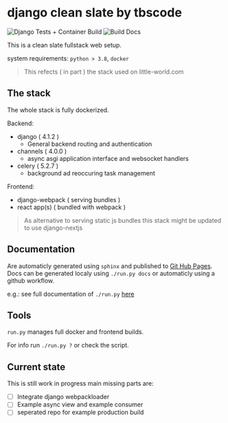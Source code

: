 # django clean slate by tbscode

![Django Tests + Container Build](https://github.com/tbscode/django-clean-slate/actions/workflows/tests.yaml/badge.svg)
![Build Docs](https://github.com/tbscode/django-clean-slate/actions/workflows/docs.yaml/badge.svg)

This is a clean slate fullstack web setup.

system requirements: `python > 3.8`, `docker`

> This refects ( in part ) the stack used on little-world.com

## The stack

The whole stack is fully dockerized.

Backend:

- django ( 4.1.2 )
  - General backend routing and authentication
- channels ( 4.0.0 )
  - async asgi application interface and websocket handlers
- celery ( 5.2.7 )
  - background ad reoccuring task management

Frontend:

- django-webpack ( serving bundles )
- react app(s) ( bundled with webpack )

> As alternative to serving static js bundles this stack might be updated to use django-nextjs

## Documentation

Are automaticly generated using `sphinx` and published to [Git Hub Pages](https://tbscode.github.io/django-clean-slate).
Docs can be generated localy using `./run.py docs` or automaticly using a github workflow.

e.g.: see full documentation of `./run.py` [here](https://tbscode.github.io/django-clean-slate/apidoc/extra_mods.run.html#module-extra_mods.run)

## Tools

`run.py` manages full docker and frontend builds.

For info run `./run.py ?` or check the script.

## Current state

This is still work in progress main missing parts are:

- [ ] Integrate django webpackloader
- [ ] Example async view and example consumer
- [ ] seperated repo for example production build
